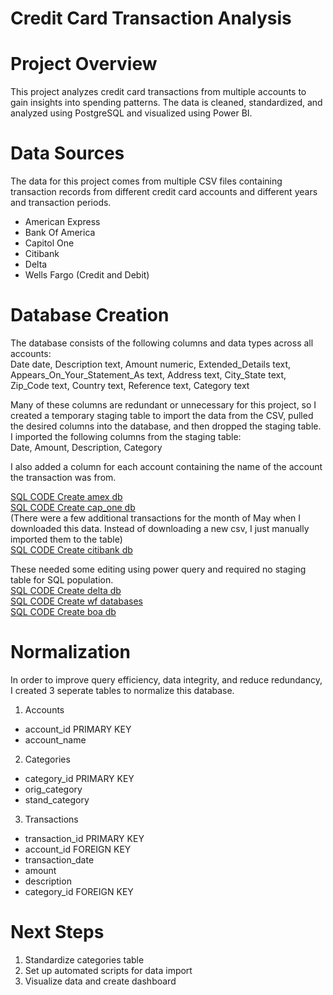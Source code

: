 # Credit Card Transaction Analysis

# Project Overview
This project analyzes credit card transactions from multiple accounts to gain insights into spending patterns. The data is cleaned, standardized, and analyzed using PostgreSQL and visualized using Power BI.

# Data Sources
The data for this project comes from multiple CSV files containing transaction records from different credit card accounts and different years and transaction periods. <br>

* American Express
* Bank Of America
* Capitol One
* Citibank
* Delta
* Wells Fargo (Credit and Debit)

# Database Creation
The database consists of the following columns and data types across all accounts: <br>
Date date,
Description text,
Amount numeric,
Extended_Details text,
Appears_On_Your_Statement_As text,
Address text,
City_State text,
Zip_Code text,
Country text,
Reference text,
Category text <br>

Many of these columns are redundant or unnecessary for this project, so I created a temporary staging table to import the data from the CSV, pulled the desired columns into the database, and then dropped the staging table. I imported the following columns from the staging table: <br>
Date,
Amount,
Description,
Category <br>

I also added a column for each account containing the name of the account the transaction was from. <br>

[SQL CODE Create amex db](https://github.com/aklesitz/financial_db_creation/blob/main/create_amex_db.sql) <br>
[SQL CODE Create cap_one db](https://github.com/aklesitz/financial_db_creation/blob/main/create_cap_one_db.sql) <br>
(There were a few additional transactions for the month of May when I downloaded this data. Instead of downloading a new csv, I just manually imported them to the table) <br>
[SQL CODE Create citibank db](https://github.com/aklesitz/financial_db_creation/blob/main/create_citibank_db.sql) <br>

These needed some editing using power query and required no staging table for SQL population. <br>
[SQL CODE Create delta db](https://github.com/aklesitz/financial_db_creation/blob/main/create_delta_db.sql) <br>
[SQL CODE Create wf databases](https://github.com/aklesitz/financial_db_creation/blob/main/create_wf_dbs.sql) <br>
[SQL CODE Create boa db](https://github.com/aklesitz/financial_db_creation/blob/main/create_boa_db.sql) <br>

# Normalization
In order to improve query efficiency, data integrity, and reduce redundancy, I created 3 seperate tables to normalize this database. <br>
1. Accounts
* account_id PRIMARY KEY
* account_name
2. Categories
* category_id PRIMARY KEY
* orig_category
* stand_category
3. Transactions
* transaction_id PRIMARY KEY
* account_id FOREIGN KEY
* transaction_date
* amount
* description
* category_id FOREIGN KEY

# Next Steps
1. Standardize categories table
2. Set up automated scripts for data import
3. Visualize data and create dashboard